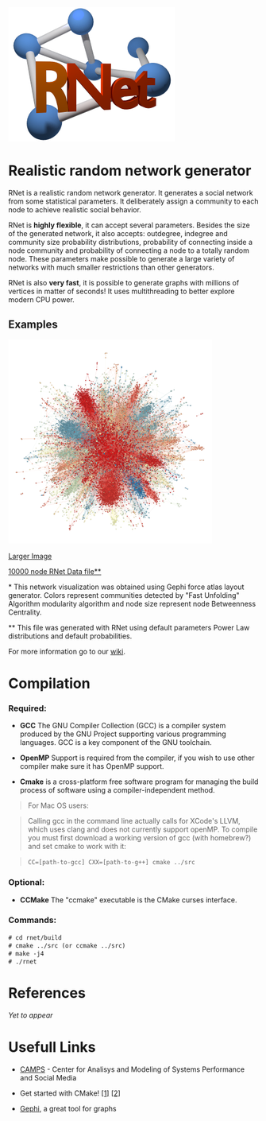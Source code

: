 ![RNet](res/net2-small.png)

# Realistic random network generator

RNet is a realistic random network generator. It generates a social network from
some statistical parameters. It deliberately assign a community to each node to 
achieve realistic social behavior.

RNet is __highly flexible__, it can accept several parameters. Besides the size of the generated network, it also accepts: outdegree, indegree and community size probability distributions, probability of connecting inside a node community and probability of connecting a node to a totally random node. These parameters make possible to generate a large variety of networks with much smaller restrictions than other generators.

RNet is also __very fast__, it is possible to generate graphs with millions of vertices in matter of seconds! It uses multithreading to better explore modern CPU power.

## Examples

![10000 node RNet*](res/rnet10000-small.png "10000 node RNet*")

[Larger Image](wiki/res/rnet10000.png)

[10000 node RNet Data file**](res/rnet10000-el.txt "rnet10000-el.txt.gz")

\* This network visualization was obtained using Gephi force atlas layout generator. Colors represent communities detected by "Fast Unfolding" Algorithm modularity algorithm and node size represent node Betweenness Centrality.

\*\* This file was generated with RNet using default parameters Power Law distributions and default probabilities.

For more information go to our [wiki](https://github.com/mtcs/rnet/wiki).

# Compilation

### Required:

* __GCC__ The GNU Compiler Collection (GCC) is a compiler system produced by the
GNU Project supporting various programming languages. GCC is a key component of 
the GNU toolchain.

* __OpenMP__ Support is required from the compiler, if you wish to use other 
compiler make sure it has OpenMP support.
	
* __Cmake__ is a cross-platform free software program for managing the build
process of software using a compiler-independent method.

> For Mac OS users:

> Calling gcc in the command line actually calls for XCode's LLVM, which uses clang 
and does not currently support openMP. To compile you must first download a working 
version of gcc (with homebrew?) and set cmake to work with it:

> `CC=[path-to-gcc] CXX=[path-to-g++] cmake ../src`


### Optional:

* __CCMake__ The "ccmake" executable is the CMake curses interface.

### Commands:

	# cd rnet/build
	# cmake ../src (or ccmake ../src)
	# make -j4
	# ./rnet
	
	
# References

_Yet to appear_


# Usefull Links

* [CAMPS](http://camps.dcc.ufmg.br/) - Center for Analisys and Modeling of Systems Performance and Social Media

* Get started with CMake! [\[1\]](http://www.cmake.org/cmake/help/cmake_tutorial.html, "CMake Tutorial")
 [\[2\]](http://wiki.icub.org/yarpdoc/using_cmake.html)

* [Gephi](https://gephi.org/), a great tool for graphs

